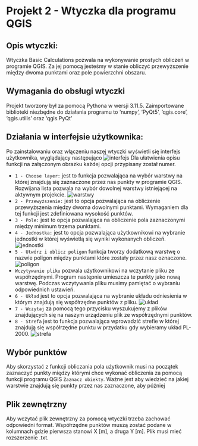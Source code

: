 # Projekt 2 - Wtyczka dla programu QGIS
## Opis wtyczki:
Wtyczka Basic Calculations pozwala na wykonywanie prostych obliczeń w programie QGIS. Za jej pomocą jesteśmy w stanie obliczyć przewyższenie między dwoma punktami oraz pole powierzchni obszaru. 

## Wymagania do obsługi wtyczki 
Projekt tworzony był za pomocą Pythona w wersji 3.11.5. Zaimportowane biblioteki niezbędne do działania programu to ‘numpy’, ‘PyQt5’, ‘qgis.core’,  ‘qgis.utilis’ oraz ‘qgis.PyQt’

## Działania w interfejsie użytkownika:

Po zainstalowaniu oraz włączeniu naszej wtyczki wyświetli się interfejs użytkownika, wyglądający następująco 
![interfejs]("./grafiki/interfejs.png")
Dla ułatwienia opisu funkcji na załączonym obrazku każdej opcji przypisany został numer. 
* `1 - Choose layer:` jest to funkcja pozwalająca na wybór warstwy na której znajdują się zaznaczone przez nas punkty w programie QGIS. Rozwijana lista pozwala na wybór dowolnej warstwy istniejącej na aktywnym projekcie. 
![warstwy]("./grafiki/warstwy.png")
* `2 - Przewyższenie:` jest to opcja pozwalająca na obliczenie przewyższenia między dwoma dowolnymi punktami. Wymaganiem dla tej funkcji jest zdefiniowana wysokość punktów.
* `3 - Pole:` jest to opcja pozwalająca na obliczenie pola zaznaczonymi między minimum trzema punktami.
* `4 - Jednostka:` jest to opcja pozwalająca użytkownikowi na wybranie jednostki w której wyświetlą się wyniki wykonanych obliczeń.
![jednostki]("./grafiki/jednostki.png")
* `5 - Utwórz i oblicz poligon` funkcja tworzy dodatkową warstwę o nazwie poligon między punktami które zostały przez nasz oznaczone.
![poligon]("./grafiki/poligon.png")
* `Wczytywanie pliku` pozwala użytkownikowi na wczytanie pliku ze współrzędnymi. Program następnie umieszcza te punkty jako nową warstwę. 
Podczas wczytywania pliku musimy pamiętać o wybraniu odpowiednich ustawień. 
* `6 - Układ` jest to opcja pozwalająca na wybranie układu odniesienia w którym znajdują się współrzędne punktów z pliku. 
![układ]("./grafiki/układ.png")
* `7 - Wczytaj` za pomocą tego przycisku wyszukujemy z plików znajdujących się na naszym urządzeniu plik ze współrzędnymi punktów. 
* `8 - Strefa` jest to funkcja pozwalająca wprowadzić strefie w której znajdują się współrzędne punktu w przydatku gdy wybieramy układ PL-2000.
![strefa]("./grafiki/strefa.png")

## Wybór punktów 

Aby skorzystać z funkcji obliczania pola użytkownik musi na początek zaznaczyć punkty między którymi chce wykonać obliczenia za pomocą funkcji programu QGIS `Zaznacz obiekty`.
Ważne jest aby wiedzieć na jakiej warstwie znajdują się punkty przez nas zaznaczone, aby później 

## Plik zewnętrzny 

Aby wczytać plik zewnętrzny za pomocą wtyczki trzeba zachować odpowiedni format. Współrzędne punktów muszą zostać podane w kolumnach gdzie pierwsza stanowi X [m], a druga Y [m]. Plik musi mieć rozszerzenie .txt.


